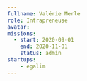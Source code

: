 ```yaml
---
fullname: Valérie Merle
role: Intrapreneuse
avatar: 
missions:
  - start: 2020-09-01
    end: 2020-11-01
    status: admin
startups:
    - egalim
---
```

